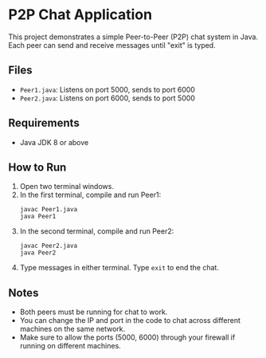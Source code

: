 # P2P Chat Application

This project demonstrates a simple Peer-to-Peer (P2P) chat system in Java. Each peer can send and receive messages until "exit" is typed.

## Files
- `Peer1.java`: Listens on port 5000, sends to port 6000
- `Peer2.java`: Listens on port 6000, sends to port 5000

## Requirements
- Java JDK 8 or above

## How to Run
1. Open two terminal windows.
2. In the first terminal, compile and run Peer1:
   ```
   javac Peer1.java
   java Peer1
   ```
3. In the second terminal, compile and run Peer2:
   ```
   javac Peer2.java
   java Peer2
   ```
4. Type messages in either terminal. Type `exit` to end the chat.

## Notes
- Both peers must be running for chat to work.
- You can change the IP and port in the code to chat across different machines on the same network.
- Make sure to allow the ports (5000, 6000) through your firewall if running on different machines. 